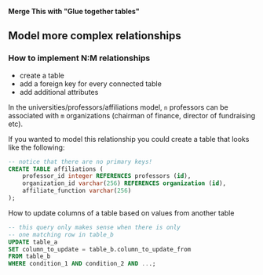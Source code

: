 **Merge This with "Glue together tables"**

## Model more complex relationships

### How to implement N:M relationships
- create a table
- add a foreign key for every connected table
- add additional attributes

In the universities/professors/affiliations model, `n` professors can be associated with `m` organizations (chairman of finance, director of fundraising etc).

If you wanted to model this relationship you could create a table that looks like the following:
```sql
-- notice that there are no primary keys!
CREATE TABLE affiliations (
    professor_id integer REFERENCES professors (id),
    organization_id varchar(256) REFERENCES organization (id),
    affiliate_function varchar(256)
);
```

How to update columns of a table based on values from another table
```sql
-- this query only makes sense when there is only
-- one matching row in table_b
UPDATE table_a
SET column_to_update = table_b.column_to_update_from
FROM table_b
WHERE condition_1 AND condition_2 AND ...;
```

